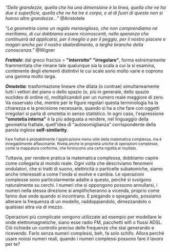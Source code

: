 *"Delle grandezze, quella che ha una dimensione è la linea, 
quella che ne ha due è superficie, quella che ne ha tre è corpo, 
e al di fuori di queste non si hanno altre grandezze..."*
@Aristotele

*"La geometria come un regalo meraviglioso, che non comprendiamo né meritiamo, di cui dobbiamo
essere riconoscenti, nella speranza che continuerà ad applicarsi, per il meglio o per il peggio,
per il nostro piacere e magari anche per il nostro sbalordimento, a larghe branche della 
conoscenza."*
@Wigner

***Frattale***: dal greco fractus = **"interrotto" "irregolare"**, forma estremamente frammentata che
rimane tale qualunque sia la scala a cui la si esamina, contenente degli elementi distintivi le
cui scale sono molto varie e coprono una gamma molto larga.

***Omotetia***: trasformazione lineare che dilata (o contrae) simultaneamente tutti i vettori del piano o 
dello spazio (o, più in generale, dello spazio euclideo di ordine n), moltiplicandoli per un numero
reale maggiore di zero. Va osservato che, mentre per le figure regolari questa terminologia ha la 
chiarezza e la precisione necessarie, quando si ha a che fare con oggetti irregolari si parla di 
omotetia in senso statistico. In ogni caso, l'espressione **"omotetia interna"** è la più adeguata
a rendere, nel linguaggio della geometria frattale, quell'idea di "autosomiglianza" corrispondente
della parola inglese **self-similarity**.
 
<sub> Fare frattali è probabilmente l'applicazione meno utile della matematica complessa, ma è innegabilmente affascinante. Rivela anche le proprietà uniche di operazioni
complesse, come la mappatura conforme, che forniscono una certa rigidità al risultato.

Tuttavia, per rendere pratica la matematica complessa, dobbiamo capire come collegarla al mondo reale.
Ogni volta che descriviamo fenomeni ondulatori, che si tratti di suono, elettricità o particelle subatomiche, siamo anche interessati a come l'onda si evolve e cambia.
Le operazioni complesse sono particolarmente adatte a questo, perché si svolgono naturalmente su cerchi. I numeri che si oppongono possono annullarsi, i numeri nella
stessa direzione si amplificheranno a vicenda, proprio come fanno due onde quando si incontrano. E piegando o spiegando, possiamo alterare la frequenza di un modello,
raddoppiandolo, dimezzandolo o qualsiasi altra via di mezzo.

Operazioni più complicate vengono utilizzate ad esempio per modellare le onde elettromagnetiche, siano esse radio FM, pacchetti wifi o flussi ADSL. Ciò richiede un
controllo preciso delle frequenze che stai generando e ricevendo. Farlo senza numeri complessi, beh, fa solo schifo. Allora perché usare noiosi numeri reali, quando i
numeri complessi possono fare il lavoro per te? </sub>
